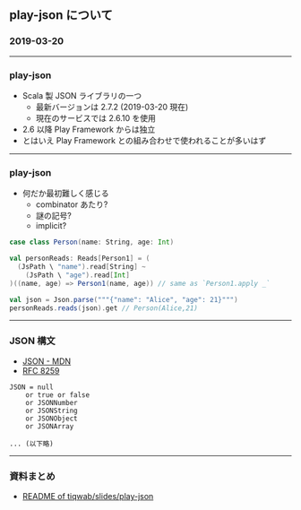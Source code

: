## play-json について

### 2019-03-20

---

### play-json

- Scala 製 JSON ライブラリの一つ
  - 最新バージョンは 2.7.2 (2019-03-20 現在)
  - 現在のサービスでは 2.6.10 を使用
- 2.6 以降 Play Framework からは独立
- とはいえ Play Framework との組み合わせで使われることが多いはず

---

### play-json

- 何だか最初難しく感じる
  - combinator あたり?
  - 謎の記号?
  - implicit?

```scala
case class Person(name: String, age: Int)

val personReads: Reads[Person1] = (
  (JsPath \ "name").read[String] ~
    (JsPath \ "age").read[Int]
)((name, age) => Person1(name, age)) // same as `Person1.apply _`

val json = Json.parse("""{"name": "Alice", "age": 21}""")
personReads.reads(json).get // Person(Alice,21)
```

---

### JSON 構文

- [JSON - MDN][1]
- [RFC 8259][2]

[1]: https://developer.mozilla.org/ja/docs/Web/JavaScript/Reference/Global_Objects/JSON
[2]: https://www.rfc-editor.org/rfc/rfc8259.txt

```
JSON = null
    or true or false
    or JSONNumber
    or JSONString
    or JSONObject
    or JSONArray

... (以下略)
```

---

### 資料まとめ

- [README of tiqwab/slides/play-json][1]

[1]: https://github.com/tiqwab/slides/tree/master/play-json

